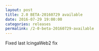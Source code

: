 ```yaml
---
layout: post
title: 2.0 BETA-20160729 available
date: 2016-07-29 19:00:00
categories: releases
permalink: /2-0-beta-20160729-available
---
```


Fixed last IcingaWeb2 fix


